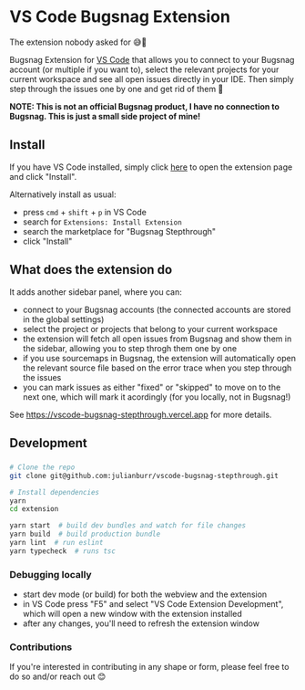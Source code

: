 # VS Code Bugsnag Extension

The extension nobody asked for 😅🚀

Bugsnag Extension for [VS Code](https://code.visualstudio.com/) that allows you to connect to your Bugsnag account (or multiple if you want to), select the relevant projects for your current workspace and see all open issues directly in your IDE. Then simply step through the issues one by one and get rid of them 🥳

**NOTE: This is not an official Bugsnag product, I have no connection to Bugsnag. This is just a small side project of mine!**

## Install

If you have VS Code installed, simply click <a href="vscode:extension/julianburr.vscode-bugsnag-stepthrough" target="_blank">here</a> to open the extension page and click "Install".

Alternatively install as usual:

- press `cmd` + `shift` + `p` in VS Code
- search for `Extensions: Install Extension`
- search the marketplace for "Bugsnag Stepthrough"
- click "Install"

## What does the extension do

It adds another sidebar panel, where you can:

- connect to your Bugsnag accounts (the connected accounts are stored in the global settings)
- select the project or projects that belong to your current workspace
- the extension will fetch all open issues from Bugsnag and show them in the sidebar, allowing you to step throgh them one by one
- if you use sourcemaps in Bugsnag, the extension will automatically open the relevant source file based on the error trace when you step through the issues
- you can mark issues as either "fixed" or "skipped" to move on to the next one, which will mark it acordingly (for you locally, not in Bugsnag!)

See https://vscode-bugsnag-stepthrough.vercel.app for more details.

## Development

###

```bash
# Clone the repo
git clone git@github.com:julianburr/vscode-bugsnag-stepthrough.git

# Install dependencies
yarn
cd extension

yarn start  # build dev bundles and watch for file changes
yarn build  # build production bundle
yarn lint  # run eslint
yarn typecheck  # runs tsc
```

### Debugging locally

- start dev mode (or build) for both the webview and the extension
- in VS Code press "F5" and select "VS Code Extension Development", which will open a new window with the extension installed
- after any changes, you'll need to refresh the extension window

### Contributions

If you're interested in contributing in any shape or form, please feel free to do so and/or reach out 😊

